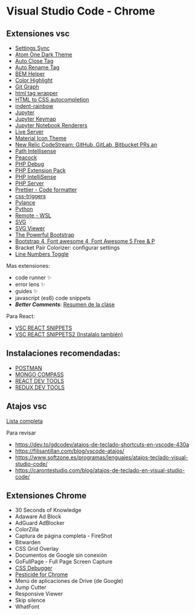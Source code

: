 # Visual Studio Code - Chrome

## Extensiones vsc
- [Settings Sync](https://marketplace.visualstudio.com/items?itemName=Shan.code-settings-sync)
- [Atom One Dark Theme](https://marketplace.visualstudio.com/items?itemName=akamud.vscode-theme-onedark)
- [Auto Close Tag](https://marketplace.visualstudio.com/items?itemName=formulahendry.auto-close-tag)
- [Auto Rename Tag](https://marketplace.visualstudio.com/items?itemName=formulahendry.auto-rename-tag)
- [BEM Helper](https://marketplace.visualstudio.com/items?itemName=Box-Of-Hats.bemhelper)
- [Color Highlight](https://marketplace.visualstudio.com/items?itemName=naumovs.color-highlight)
- [Git Graph](https://marketplace.visualstudio.com/items?itemName=mhutchie.git-graph)
- [html tag wrapper](https://marketplace.visualstudio.com/items?itemName=hwencc.html-tag-wrapper)
- [HTML to CSS autocompletion](https://marketplace.visualstudio.com/items?itemName=solnurkarim.html-to-css-autocompletion)
- [indent-rainbow](https://marketplace.visualstudio.com/items?itemName=oderwat.indent-rainbow)
- [Jupyter](https://marketplace.visualstudio.com/items?itemName=ms-toolsai.jupyter)
- [Jupyter Keymap](https://marketplace.visualstudio.com/items?itemName=ms-toolsai.jupyter-keymap)
- [Jupyter Notebook Renderers](https://marketplace.visualstudio.com/items?itemName=ms-toolsai.jupyter-renderers)
- [Live Server](https://marketplace.visualstudio.com/items?itemName=ritwickdey.LiveServer)
- [Material Icon Theme](https://marketplace.visualstudio.com/items?itemName=PKief.material-icon-theme)
- [New Relic CodeStream: GitHub, GitLab, Bitbucket PRs an](https://marketplace.visualstudio.com/items?itemName=CodeStream.codestream)
- [Path Intellisense](https://marketplace.visualstudio.com/items?itemName=christian-kohler.path-intellisense)
- [Peacock](https://marketplace.visualstudio.com/items?itemName=johnpapa.vscode-peacock)
- [PHP Debug](https://marketplace.visualstudio.com/items?itemName=xdebug.php-debug)
- [PHP Extension Pack](https://marketplace.visualstudio.com/items?itemName=xdebug.php-pack)
- [PHP IntelliSense](https://marketplace.visualstudio.com/items?itemName=zobo.php-intellisense)
- [PHP Server](https://marketplace.visualstudio.com/items?itemName=brapifra.phpserver)
- [Prettier - Code formatter](https://marketplace.visualstudio.com/items?itemName=esbenp.prettier-vscode)
- [css-triggers](https://marketplace.visualstudio.com/items?itemName=kisstkondoros.csstriggers)
- [Pylance](https://marketplace.visualstudio.com/items?itemName=ms-python.vscode-pylance)
- [Python](https://marketplace.visualstudio.com/items?itemName=ms-python.python)
- [Remote - WSL](https://marketplace.visualstudio.com/items?itemName=ms-vscode-remote.remote-wsl)
- [SVG](https://marketplace.visualstudio.com/items?itemName=jock.svg)
- [SVG Viewer]()
- [The Powerful Bootstrap](https://marketplace.visualstudio.com/items?itemName=Crozzo.the-powerful-bootstrap)
- [Bootstrap 4, Font awesome 4, Font Awesome 5 Free & P](https://marketplace.visualstudio.com/items?itemName=thekalinga.bootstrap4-vscode)
- Bracket Pair Colorizer: configurar settings 
- [Line Numbers Toggle](https://marketplace.visualstudio.com/items?itemName=yay.lntoggle)

Mas extensiones:  
-   code runner ✨
-   error lens ✨
-   guides ✨
-   javascript (es6) code snippets
-   **_Better Comments_**: [Resumen de la clase](https://pogolo.notion.site/3-Configurando-nuestras-herramientas-cd23420b450a46c992294285d439d82e)

Para React: 

- [VSC REACT SNIPPETS](https://marketplace.visualstudio.com/items?itemName=burkeholland.simple-react-snippets)
- [VSC REACT SNIPPETS2 (Instalalo también)](https://marketplace.visualstudio.com/items?itemName=dsznajder.es7-react-js-snippets)

## Instalaciones recomendadas:

- [POSTMAN](https://www.postman.com/downloads/)
- [MONGO COMPASS](https://www.mongodb.com/try/download/shell)
- [REACT DEV TOOLS](https://chrome.google.com/webstore/detail/react-developer-tools/fmkadmapgofadopljbjfkapdkoienihi?hl=es&authuser=1)
- [REDUX DEV TOOLS](https://chrome.google.com/webstore/detail/redux-devtools/lmhkpmbekcpmknklioeibfkpmmfibljd?hl=es)

## Atajos vsc

[Lista completa](https://code.visualstudio.com/shortcuts/keyboard-shortcuts-windows.pdf)

Para revisar    
- https://dev.to/gdcodev/atajos-de-teclado-shortcuts-en-vscode-430a
- https://filisantillan.com/blog/vscode-atajos/
- https://www.softzone.es/programas/lenguajes/atajos-teclado-visual-studio-code/
- https://carontestudio.com/blog/atajos-de-teclado-en-visual-studio-code/


## Extensiones Chrome
- 30 Seconds of Knowledge
- Adaware Ad Block
- AdGuard AdBlocker
- ColorZilla
- Captura de página completa - FireShot
- Bitwarden
- CSS Grid Overlay
- Documentos de Google sin conexión
- GoFullPage - Full Page Screen Capture
- [CSS Debugger](https://chromewebstore.google.com/detail/css-debugger/bjpidjfkmlbmlfeogdpemieacmdicdno)
- [Pesticide for Chrome](https://chromewebstore.google.com/detail/pesticide-for-chrome-mv3/jeebpgmphhagpecfiophljpkhncoajcg?hl=es-419)
- Menú de aplicaciones de Drive (de Google)
- Jump Cutter
- Responsive Viewer
- Skip silence
- WhatFont